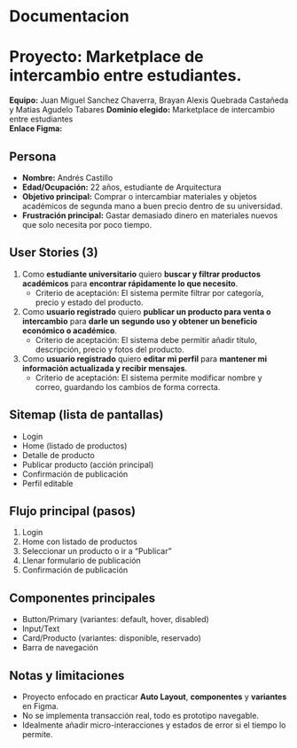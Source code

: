 # Documentacion
# Proyecto: Marketplace de intercambio entre estudiantes.
**Equipo:** Juan Miguel Sanchez Chaverra, Brayan Alexis Quebrada Castañeda y Matias Agudelo Tabares
**Dominio elegido:** Marketplace de intercambio entre estudiantes  
**Enlace Figma:**  

## Persona
- **Nombre:** Andrés Castillo  
- **Edad/Ocupación:** 22 años, estudiante de Arquitectura  
- **Objetivo principal:** Comprar o intercambiar materiales y objetos académicos de segunda mano a buen precio dentro de su universidad.  
- **Frustración principal:** Gastar demasiado dinero en materiales nuevos que solo necesita por poco tiempo.  

## User Stories (3)
1. Como **estudiante universitario** quiero **buscar y filtrar productos académicos** para **encontrar rápidamente lo que necesito**.  
   - Criterio de aceptación: El sistema permite filtrar por categoría, precio y estado del producto.  
2. Como **usuario registrado** quiero **publicar un producto para venta o intercambio** para **darle un segundo uso y obtener un beneficio económico o académico**.  
   - Criterio de aceptación: El sistema debe permitir añadir título, descripción, precio y fotos del producto.  
3. Como **usuario registrado** quiero **editar mi perfil** para **mantener mi información actualizada y recibir mensajes**.  
   - Criterio de aceptación: El sistema permite modificar nombre y correo, guardando los cambios de forma correcta.  

## Sitemap (lista de pantallas)
- Login  
- Home (listado de productos)  
- Detalle de producto  
- Publicar producto (acción principal)  
- Confirmación de publicación  
- Perfil editable  

## Flujo principal (pasos)
1. Login  
2. Home con listado de productos  
3. Seleccionar un producto o ir a “Publicar”  
4. Llenar formulario de publicación  
5. Confirmación de publicación  

## Componentes principales
- Button/Primary (variantes: default, hover, disabled)  
- Input/Text  
- Card/Producto (variantes: disponible, reservado)  
- Barra de navegación  

## Notas y limitaciones
- Proyecto enfocado en practicar **Auto Layout**, **componentes** y **variantes** en Figma.  
- No se implementa transacción real, todo es prototipo navegable.  
- Idealmente añadir micro-interacciones y estados de error si el tiempo lo permite.
